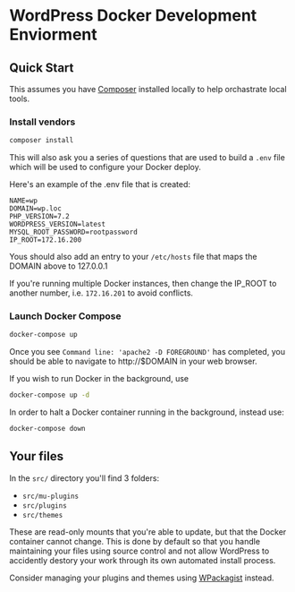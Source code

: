 # WordPress Docker Development Enviorment

## Quick Start

This assumes you have [Composer](https://getcomposer.org) installed locally to help orchastrate local tools.

### Install vendors

```bash
composer install
```

This will also ask you a series of questions that are used to build a `.env` file which will be used to configure your Docker deploy.

Here's an example of the .env file that is created:

```
NAME=wp
DOMAIN=wp.loc
PHP_VERSION=7.2
WORDPRESS_VERSION=latest
MYSQL_ROOT_PASSWORD=rootpassword
IP_ROOT=172.16.200
```

Yous should also add an entry to your `/etc/hosts` file that maps the DOMAIN above to 127.0.0.1

If you're running multiple Docker instances, then change the IP_ROOT to another number, i.e. `172.16.201` to avoid conflicts.

### Launch Docker Compose

```bash
docker-compose up
```

Once you see `Command line: 'apache2 -D FOREGROUND'` has completed, you should be able to navigate to http://$DOMAIN in your web browser.

If you wish to run Docker in the background, use

```bash
docker-compose up -d
```

In order to halt a Docker container running in the background, instead use:

```bash
docker-compose down
```

## Your files

In the `src/` directory you'll find 3 folders:

- `src/mu-plugins`
- `src/plugins`
- `src/themes`

These are read-only mounts that you're able to update, but that the Docker container cannot change. This is done by default so that you handle maintaining your files using source control and not allow WordPress to accidently destory your work through its own automated install process.

Consider managing your plugins and themes using [WPackagist](https://wpackagist.org/) instead.

